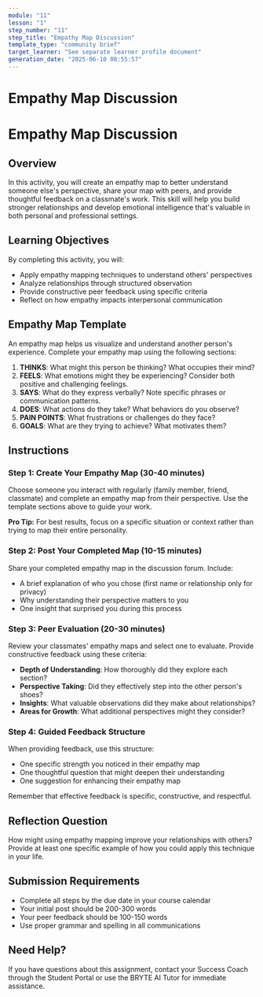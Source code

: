 ```yaml
---
module: "11"
lesson: "1"
step_number: "11"
step_title: "Empathy Map Discussion"
template_type: "community brief"
target_learner: "See separate learner profile document"
generation_date: "2025-06-10 08:55:57"
---
```


# Empathy Map Discussion

# Empathy Map Discussion

## Overview
In this activity, you will create an empathy map to better understand someone else's perspective, share your map with peers, and provide thoughtful feedback on a classmate's work. This skill will help you build stronger relationships and develop emotional intelligence that's valuable in both personal and professional settings.

## Learning Objectives
By completing this activity, you will:
- Apply empathy mapping techniques to understand others' perspectives
- Analyze relationships through structured observation
- Provide constructive peer feedback using specific criteria
- Reflect on how empathy impacts interpersonal communication

## Empathy Map Template
An empathy map helps us visualize and understand another person's experience. Complete your empathy map using the following sections:

1. **THINKS**: What might this person be thinking? What occupies their mind?
2. **FEELS**: What emotions might they be experiencing? Consider both positive and challenging feelings.
3. **SAYS**: What do they express verbally? Note specific phrases or communication patterns.
4. **DOES**: What actions do they take? What behaviors do you observe?
5. **PAIN POINTS**: What frustrations or challenges do they face?
6. **GOALS**: What are they trying to achieve? What motivates them?

## Instructions

### Step 1: Create Your Empathy Map (30-40 minutes)
Choose someone you interact with regularly (family member, friend, classmate) and complete an empathy map from their perspective. Use the template sections above to guide your work.

**Pro Tip:** For best results, focus on a specific situation or context rather than trying to map their entire personality.

### Step 2: Post Your Completed Map (10-15 minutes)
Share your completed empathy map in the discussion forum. Include:
- A brief explanation of who you chose (first name or relationship only for privacy)
- Why understanding their perspective matters to you
- One insight that surprised you during this process

### Step 3: Peer Evaluation (20-30 minutes)
Review your classmates' empathy maps and select one to evaluate. Provide constructive feedback using these criteria:

- **Depth of Understanding**: How thoroughly did they explore each section?
- **Perspective Taking**: Did they effectively step into the other person's shoes?
- **Insights**: What valuable observations did they make about relationships?
- **Areas for Growth**: What additional perspectives might they consider?

### Step 4: Guided Feedback Structure
When providing feedback, use this structure:
- One specific strength you noticed in their empathy map
- One thoughtful question that might deepen their understanding
- One suggestion for enhancing their empathy map

Remember that effective feedback is specific, constructive, and respectful.

## Reflection Question
How might using empathy mapping improve your relationships with others? Provide at least one specific example of how you could apply this technique in your life.

## Submission Requirements
- Complete all steps by the due date in your course calendar
- Your initial post should be 200-300 words
- Your peer feedback should be 100-150 words
- Use proper grammar and spelling in all communications

## Need Help?
If you have questions about this assignment, contact your Success Coach through the Student Portal or use the BRYTE AI Tutor for immediate assistance.
